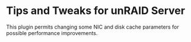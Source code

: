 Tips and Tweaks for unRAID Server
=================================

This plugin permits changing some NIC and disk cache parameters for possible performance improvements.